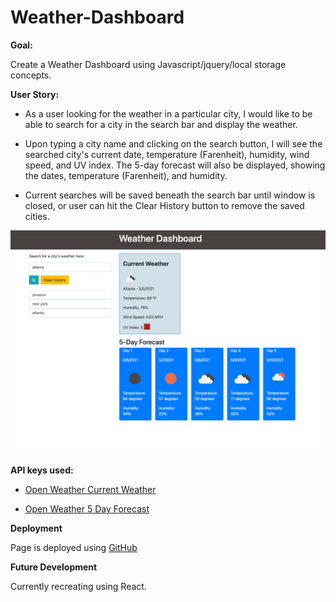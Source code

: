 # Weather-Dashboard

**Goal:** 

Create a Weather Dashboard using Javascript/jquery/local storage concepts.

**User Story:**

* As a user looking for the weather in a particular city, I would like to be able to search for a city in the search bar and display the weather. 

* Upon typing a city name and clicking on the search button, I will see the searched city's current date, temperature (Farenheit), humidity, wind speed, and UV index. The 5-day forecast will also be displayed, showing the dates, temperature (Farenheit), and humidity. 

* Current searches will be saved beneath the search bar until window is closed, or user can hit the Clear History button to remove the saved cities.

![image of markdown](./assets/css/images/weather-dashboard.png)


**API keys used:**

* [Open Weather Current Weather ](https://openweathermap.org/current)

* [Open Weather 5 Day Forecast](https://openweathermap.org/forecast5)


**Deployment** 

Page is deployed using [GitHub](https://sarahbinaz1020.github.io/Weather-Dashboard/index.html)

**Future Development**

Currently recreating using React.



